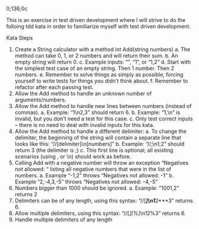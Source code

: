0;136;0c

This is an exercise in test driven development where I will strive to do the folloing tdd kata in order to familiarize myself with test driven development.

Kata Steps

1. Create a String calculator with a method int Add(string numbers) a. The method can take 0, 1, or 2 numbers and will return their sum. b. An empty string will return 0. c. Example inputs: “”, “1”, or “1,2” d. Start with the simplest test case of an empty string. Then 1 number. Then 2 numbers. e. Remember to solve things as simply as possible, forcing yourself to write tests for things you didn’t think about. f. Remember to refactor after each passing test.
2. Allow the Add method to handle an unknown number of arguments/numbers.
3. Allow the Add method to handle new lines between numbers (instead of commas). a. Example: “1\n2,3” should return 6. b. Example: “1,\n” is invalid, but you don’t need a test for this case. c. Only test correct inputs – there is no need to deal with invalid inputs for this kata.
4. Allow the Add method to handle a different delimiter: a. To change the delimiter, the beginning of the string will contain a separate line that looks like this: “//[delimiter]\n[numbers]” b. Example: “//;\n1;2” should return 3 (the delimiter is ;) c. This first line is optional; all existing scenarios (using , or \n) should work as before.
5. Calling Add with a negative number will throw an exception “Negatives not allowed: “ listing all negative numbers that were in the list of numbers. a. Example “-1,2” throws “Negatives not allowed: -1” b. Example “2,-4,3,-5” throws “Negatives not allowed: -4,-5”
6. Numbers bigger than 1000 should be ignored. a. Example: “1001,2” returns 2
7. Delimiters can be of any length, using this syntax: “//[***]\n1***2***3” returns 6.
8. Allow multiple delimiters, using this syntax: “//[*][%]\n1*2%3” returns 6.
9. Handle multiple delimiters of any length